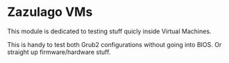 # Zazulago VMs

This module is dedicated to testing stuff quicly inside Virtual Machines.

This is handy to test both Grub2 configurations without going into BIOS. Or straight up firmware/hardware stuff.

